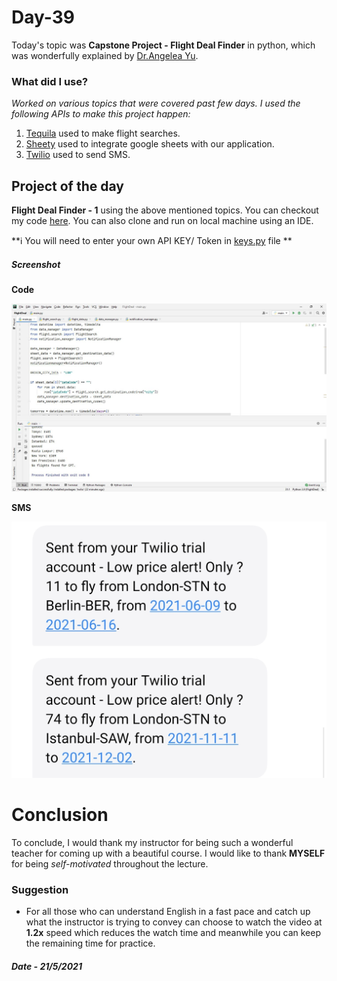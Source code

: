 # Day-39

 Today's topic was **Capstone Project - Flight Deal Finder** in python, which was wonderfully explained by   [Dr.Angelea Yu](https://www.udemy.com/user/4b4368a3-b5c8-4529-aa65-2056ec31f37e/). 

### What did I use?

*Worked on various topics that were covered past few days. I used the following APIs to make this project happen:*

1. [Tequila](https://tequila.kiwi.com/) used to make flight searches.
2. [Sheety](https://sheety.co/) used to integrate google sheets with our application.
3. [Twilio](https://www.twilio.com/) used to send SMS.

## Project of the day

**Flight Deal Finder - 1** using the above mentioned topics. You can checkout my code [here](FlightDeal/main.py). You can also clone and run on local machine using an IDE. 

**:information_source: You will need to enter your own API KEY/ Token in [keys.py](FlightDeal/keys.py) file **

##### Screenshot

**Code**

![FlightDeal](images/d39.JPG)

**SMS**

![SMS](images/d39.1.JPG)

# Conclusion

To conclude, I would thank my instructor for being such a wonderful teacher for coming up with a beautiful course. I would like to thank **MYSELF** for being _self-motivated_ throughout the lecture. 

### Suggestion

- For all those who can understand English in a fast pace and catch up what the instructor is trying to convey can choose to watch the video at **1.2x** speed which reduces the watch time and meanwhile you can keep the remaining time for practice.

##### Date - 21/5/2021